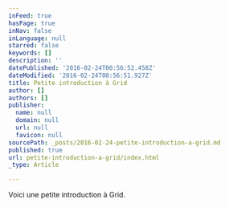 ```yaml
---
inFeed: true
hasPage: true
inNav: false
inLanguage: null
starred: false
keywords: []
description: ''
datePublished: '2016-02-24T00:56:52.458Z'
dateModified: '2016-02-24T00:56:51.927Z'
title: Petite introduction à Grid
author: []
authors: []
publisher:
  name: null
  domain: null
  url: null
  favicon: null
sourcePath: _posts/2016-02-24-petite-introduction-a-grid.md
published: true
url: petite-introduction-a-grid/index.html
_type: Article

---
```

Voici une petite introduction à Grid.